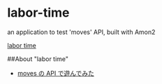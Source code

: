 labor-time
==========

an application to test 'moves' API, built with Amon2

[labor time](http://labortime.k1ch1.com)

##About "labor time"  
* [moves の API で遊んでみた](http://m0t0k1ch1st0ry.com/blog/2013/08/29/moves-api)
